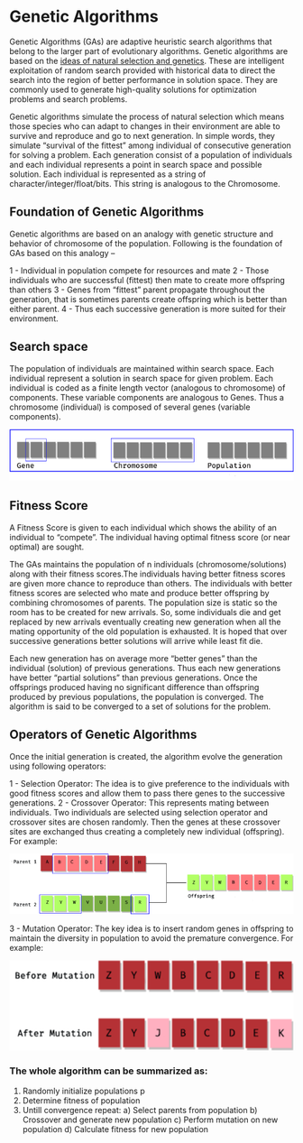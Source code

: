 # Genetic Algorithms

Genetic Algorithms (GAs) are adaptive heuristic search algorithms that belong to the larger part of evolutionary algorithms. Genetic algorithms are based on the [ideas of natural selection and genetics](https://en.wikipedia.org/wiki/Natural_selection). These are intelligent exploitation of random search provided with historical data to direct the search into the region of better performance in solution space. They are commonly used to generate high-quality solutions for optimization problems and search problems.

Genetic algorithms simulate the process of natural selection which means those species who can adapt to changes in their environment are able to survive and reproduce and go to next generation. In simple words, they simulate “survival of the fittest” among individual of consecutive generation for solving a problem. Each generation consist of a population of individuals and each individual represents a point in search space and possible solution. Each individual is represented as a string of character/integer/float/bits. This string is analogous to the Chromosome.

## Foundation of Genetic Algorithms

Genetic algorithms are based on an analogy with genetic structure and behavior of chromosome of the population. Following is the foundation of GAs based on this analogy –

1 - Individual in population compete for resources and mate
2 - Those individuals who are successful (fittest) then mate to create more offspring than others
3 - Genes from “fittest” parent propagate throughout the generation, that is sometimes parents create offspring which is better than either parent.
4 - Thus each successive generation is more suited for their environment.

## Search space

The population of individuals are maintained within search space. Each individual represent a solution in search space for given problem. Each individual is coded as a finite length vector (analogous to chromosome) of components. These variable components are analogous to Genes. Thus a chromosome (individual) is composed of several genes (variable components).

<img src = "Data/Genetic_Algorithm_01.png" width = "720">

## Fitness Score

A Fitness Score is given to each individual which shows the ability of an individual to “compete”. The individual having optimal fitness score (or near optimal) are sought.

The GAs maintains the population of n individuals (chromosome/solutions) along with their fitness scores.The individuals having better fitness scores are given more chance to reproduce than others. The individuals with better fitness scores are selected who mate and produce better offspring by combining chromosomes of parents. The population size is static so the room has to be created for new arrivals. So, some individuals die and get replaced by new arrivals eventually creating new generation when all the mating opportunity of the old population is exhausted. It is hoped that over successive generations better solutions will arrive while least fit die.

Each new generation has on average more “better genes” than the individual (solution) of previous generations. Thus each new generations have better “partial solutions” than previous generations. Once the offsprings produced having no significant difference than offspring produced by previous populations, the population is converged. The algorithm is said to be converged to a set of solutions for the problem.

## Operators of Genetic Algorithms

Once the initial generation is created, the algorithm evolve the generation using following operators:

1 - Selection Operator: The idea is to give preference to the individuals with good fitness scores and allow them to pass there genes to the successive generations.
2 - Crossover Operator: This represents mating between individuals. Two individuals are selected using selection operator and crossover sites are chosen randomly. Then the genes at these crossover sites are exchanged thus creating a completely new individual (offspring). For example:

<img src = "Data/Genetic_Algorithm_02.png" width = "720">

3 - Mutation Operator: The key idea is to insert random genes in offspring to maintain the diversity in population to avoid the premature convergence. For example:

<img src = "Data/Genetic_Algorithm_03.png" width = "720">

### The whole algorithm can be summarized as:

1) Randomly initialize populations p
2) Determine fitness of population
3) Untill convergence repeat:
      a) Select parents from population
      b) Crossover and generate new population
      c) Perform mutation on new population
      d) Calculate fitness for new population
